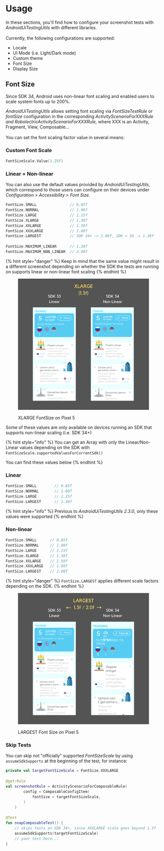 # Usage

In these sections, you'll find how to configure your screenshot tests with _AndroidUiTestingUtils_ with different libraries.\
\
Currently, the following configurations are supported:

* Locale
* UI Mode (i.e. Light/Dark mode)
* Custom theme
* Font Size
* Display Size

## Font Size

Since SDK 34, Android uses non-linear font scaling and enabled users to scale system fonts up to 200%.&#x20;

_AndroidUiTestingUtils_ allows setting font scaling via _FontSizeTestRule_ or _fontSize_ configuration in the corresponding _ActivityScenarioForXXXRule and RobolectricActivityScenarioForXXXRule,_ where XXX is an Activity, Fragment, View, Composable...\
\
You can set the font scaling factor value in several means:

### Custom Font Scale

```kotlin
FontSizeScale.Value(1.25f)
```

### Linear + Non-linear

You can also use the default values provided by _AndroidUiTestingUtils_, which correspond to those users can configure on their devices under _Configuration > Accessibility > Font Size._

```kotlin
FontSize.SMALL               // 0.85f
FontSize.NORMAL              // 1.00f
FontSize.LARGE               // 1.15f
FontSize.XLARGE              // 1.30f
FontSize.XXLARGE             // 1.50f
FontSize.XXXLARGE            // 1.80f
FontSize.LARGEST             // SDK 34+ -> 2.00f, SDK < 34 -> 1.30f

FontSize.MAXIMUM_LINEAR      // 1.30f
FontSize.MAXIMUM_NON_LINEAR  // 2.00f
```

{% hint style="danger" %}
Keep in mind that the same value might result in a different screenshot depending on whether the SDK the tests are running on supports linear or non-linear font scaling
{% endhint %}

<figure><img src="../.gitbook/assets/1.png" alt="" width="563"><figcaption><p>XLARGE FontSize on Pixel 5</p></figcaption></figure>

Some of these values are only available on devices running an SDK that supports non-linear scaling (i.e. SDK 34+)

{% hint style="info" %}
You can get an Array with only the Linear/Non-Linear values depending on the SDK with\
`FontSizeScale.supportedValuesForCurrentSdk()`

You can find these values below
{% endhint %}

### Linear

```kotlin
FontSize.SMALL        // 0.85f
FontSize.NORMAL       // 1.00f
FontSize.LARGE        // 1.15f
FontSize.LARGEST      // 1.30f
```

{% hint style="info" %}
Previous to _AndroidUiTestingUtils_ _2.3.0_, only these values were supported
{% endhint %}

### Non-linear

```kotlin
FontSize.SMALL      // 0.85f
FontSize.NORMAL     // 1.00f
FontSize.LARGE      // 1.15f
FontSize.XLARGE     // 1.30f
FontSize.XXLARGE    // 1.50f
FontSize.XXXLARGE   // 1.80f
FontSize.LARGEST    // 2.00f
```

{% hint style="danger" %}
`FontSize.LARGEST` applies different scale factors depending on the SDK.
{% endhint %}

<figure><img src="../.gitbook/assets/2.png" alt="" width="563"><figcaption><p>LARGEST Font Size on Pixel 5</p></figcaption></figure>

### Skip Tests

You can skip not "officially" supported _FontSizeScale_ by using `assumeSdkSupports` at the beginning of the test, for instance:

```kotlin
private val targetFontSizeScale = FontSize.XXXLARGE

@get:Rule
val screenshotRule = ActivityScenarioForComposableRule(
        config = ComposableConfigItem(
            fontSize = targetFontSizeScale,
        )
    )

@Test
fun snapComposableTest() {
    // skips tests on SDK 34+, since XXXLARGE scale goes beyond 1.3f
    assumeSdkSupports(targetFontSizeScale)
    // your test here...
}
```
